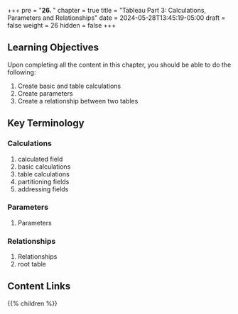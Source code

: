 +++
pre = "<b>26. </b>"
chapter = true
title = "Tableau Part 3: Calculations, Parameters and Relationships"
date = 2024-05-28T13:45:19-05:00
draft = false
weight = 26
hidden = false
+++

## Learning Objectives

Upon completing all the content in this chapter, you should be able to do the following:
1. Create basic and table calculations
1. Create parameters
1. Create a relationship between two tables

## Key Terminology

### Calculations
1. calculated field
1. basic calculations
1. table calculations
1. partitioning fields
1. addressing fields

### Parameters
1. Parameters

### Relationships
1. Relationships
1. root table

## Content Links

{{% children %}}


